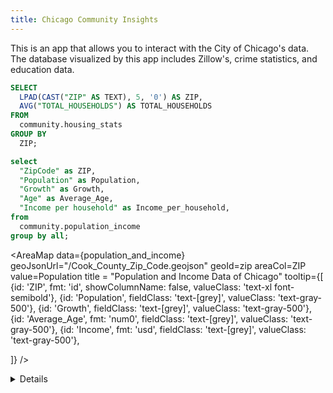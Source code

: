 ```yaml
---
title: Chicago Community Insights
---
```

This is an app that allows you to interact with the City of Chicago's data. The database visualized by this app includes Zillow's, crime statistics, and education data. 


```sql housing
SELECT  
  LPAD(CAST("ZIP" AS TEXT), 5, '0') AS ZIP,
  AVG("TOTAL_HOUSEHOLDS") AS TOTAL_HOUSEHOLDS
FROM 
  community.housing_stats
GROUP BY 
  ZIP;
```


```sql population_and_income
select
  "ZipCode" as ZIP,
  "Population" as Population,
  "Growth" as Growth,
  "Age" as Average_Age,
  "Income per household" as Income_per_household,
from
  community.population_income
group by all;
```


<AreaMap
  data={population_and_income}
  geoJsonUrl="/Cook_County_Zip_Code.geojson"
  geoId=zip
  areaCol=ZIP
  value=Population
  title = "Population and Income Data of Chicago"
  tooltip={[
    {id: 'ZIP', fmt: 'id', showColumnName: false, valueClass: 'text-xl font-semibold'},
    {id: 'Population', fieldClass: 'text-[grey]', valueClass: 'text-gray-500'},
    {id: 'Growth', fieldClass: 'text-[grey]', valueClass: 'text-gray-500'},
    {id: 'Average_Age', fmt: 'num0', fieldClass: 'text-[grey]', valueClass: 'text-gray-500'},
    {id: 'Income', fmt: 'usd', fieldClass: 'text-[grey]', valueClass: 'text-gray-500'},
    
]}
/>


<Details title='About this data'>

    <Details title='Zillow'>
     Information about Zillow's data.
    </Details>
    <Details title='Crime'>
    Information about crime data.
    </Details>
     <Details title='Education'>
     Information about education data.
    </Details>

 </Details>
